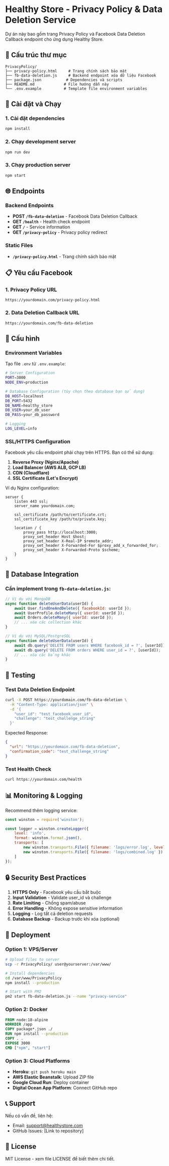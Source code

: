 # Healthy Store - Privacy Policy & Data Deletion Service

Dự án này bao gồm trang Privacy Policy và Facebook Data Deletion Callback endpoint cho ứng dụng Healthy Store.

## 📁 Cấu trúc thư mục

```
PrivacyPolicy/
├── privacy-policy.html     # Trang chính sách bảo mật
├── fb-data-deletion.js     # Backend endpoint xóa dữ liệu Facebook
├── package.json           # Dependencies và scripts
├── README.md             # File hướng dẫn này
└── .env.example          # Template file environment variables
```

## 🚀 Cài đặt và Chạy

### 1. Cài đặt dependencies

```bash
npm install
```

### 2. Chạy development server

```bash
npm run dev
```

### 3. Chạy production server

```bash
npm start
```

## 🌐 Endpoints

### Backend Endpoints

- **POST `/fb-data-deletion`** - Facebook Data Deletion Callback
- **GET `/health`** - Health check endpoint  
- **GET `/`** - Service information
- **GET `/privacy-policy`** - Privacy policy redirect

### Static Files

- **`/privacy-policy.html`** - Trang chính sách bảo mật

## 📋 Yêu cầu Facebook

### 1. Privacy Policy URL
```
https://yourdomain.com/privacy-policy.html
```

### 2. Data Deletion Callback URL
```
https://yourdomain.com/fb-data-deletion
```

## 🔧 Cấu hình

### Environment Variables

Tạo file `.env` từ `.env.example`:

```bash
# Server Configuration
PORT=3000
NODE_ENV=production

# Database Configuration (tùy chọn theo database bạn sử dụng)
DB_HOST=localhost
DB_PORT=5432
DB_NAME=healthy_store
DB_USER=your_db_user
DB_PASS=your_db_password

# Logging
LOG_LEVEL=info
```

### SSL/HTTPS Configuration

Facebook yêu cầu endpoint phải chạy trên HTTPS. Bạn có thể sử dụng:

1. **Reverse Proxy (Nginx/Apache)**
2. **Load Balancer (AWS ALB, GCP LB)**
3. **CDN (Cloudflare)**
4. **SSL Certificate (Let's Encrypt)**

Ví dụ Nginx configuration:

```nginx
server {
    listen 443 ssl;
    server_name yourdomain.com;
    
    ssl_certificate /path/to/certificate.crt;
    ssl_certificate_key /path/to/private.key;
    
    location / {
        proxy_pass http://localhost:3000;
        proxy_set_header Host $host;
        proxy_set_header X-Real-IP $remote_addr;
        proxy_set_header X-Forwarded-For $proxy_add_x_forwarded_for;
        proxy_set_header X-Forwarded-Proto $scheme;
    }
}
```

## 💾 Database Integration

### Cần implement trong `fb-data-deletion.js`:

```javascript
// Ví dụ với MongoDB
async function deleteUserData(userId) {
    await User.findOneAndDelete({ facebookId: userId });
    await UserProfile.deleteMany({ userId: userId });
    await Orders.deleteMany({ userId: userId });
    // ... xóa các collection khác
}

// Ví dụ với MySQL/PostgreSQL  
async function deleteUserData(userId) {
    await db.query('DELETE FROM users WHERE facebook_id = ?', [userId]);
    await db.query('DELETE FROM orders WHERE user_id = ?', [userId]);
    // ... xóa các bảng khác
}
```

## 🧪 Testing

### Test Data Deletion Endpoint

```bash
curl -X POST https://yourdomain.com/fb-data-deletion \
  -H "Content-Type: application/json" \
  -d '{
    "user_id": "test_facebook_user_id",
    "challenge": "test_challenge_string"
  }'
```

Expected Response:
```json
{
  "url": "https://yourdomain.com/fb-data-deletion",
  "confirmation_code": "test_challenge_string"
}
```

### Test Health Check

```bash
curl https://yourdomain.com/health
```

## 📊 Monitoring & Logging

Recommend thêm logging service:

```javascript
const winston = require('winston');

const logger = winston.createLogger({
    level: 'info',
    format: winston.format.json(),
    transports: [
        new winston.transports.File({ filename: 'logs/error.log', level: 'error' }),
        new winston.transports.File({ filename: 'logs/combined.log' })
    ]
});
```

## 🔒 Security Best Practices

1. **HTTPS Only** - Facebook yêu cầu bắt buộc
2. **Input Validation** - Validate user_id và challenge
3. **Rate Limiting** - Chống spam/abuse
4. **Error Handling** - Không expose sensitive information
5. **Logging** - Log tất cả deletion requests
6. **Database Backup** - Backup trước khi xóa (optional)

## 🚀 Deployment

### Option 1: VPS/Server

```bash
# Upload files to server
scp -r PrivacyPolicy/ user@yourserver:/var/www/

# Install dependencies
cd /var/www/PrivacyPolicy
npm install --production

# Start with PM2
pm2 start fb-data-deletion.js --name "privacy-service"
```

### Option 2: Docker

```dockerfile
FROM node:18-alpine
WORKDIR /app
COPY package*.json ./
RUN npm install --production
COPY . .
EXPOSE 3000
CMD ["npm", "start"]
```

### Option 3: Cloud Platforms

- **Heroku**: `git push heroku main`
- **AWS Elastic Beanstalk**: Upload ZIP file
- **Google Cloud Run**: Deploy container
- **Digital Ocean App Platform**: Connect GitHub repo

## 📞 Support

Nếu có vấn đề, liên hệ:
- Email: support@healthystore.com
- GitHub Issues: [Link to repository]

## 📝 License

MIT License - xem file LICENSE để biết thêm chi tiết.
